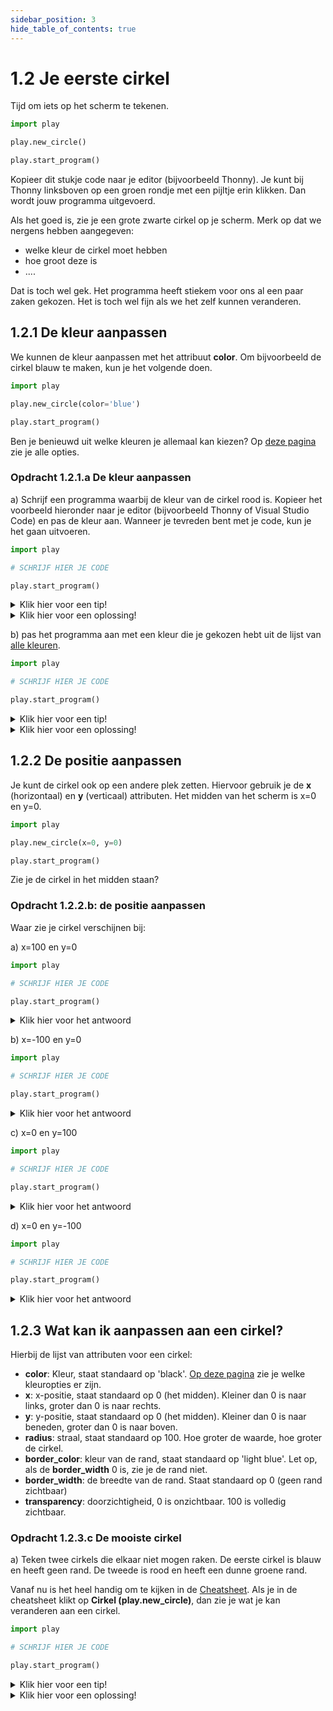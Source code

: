 ```yaml
---
sidebar_position: 3
hide_table_of_contents: true
---
```


# 1.2 Je eerste cirkel

Tijd om iets op het scherm te tekenen.

```python
import play

play.new_circle()

play.start_program()
```

Kopieer dit stukje code naar je editor (bijvoorbeeld Thonny). Je kunt bij Thonny linksboven op een groen rondje met een pijltje erin klikken. Dan wordt jouw programma uitgevoerd.

Als het goed is, zie je een grote zwarte cirkel op je scherm.
Merk op dat we nergens hebben aangegeven:
- welke kleur de cirkel moet hebben
- hoe groot deze is
- ....

Dat is toch wel gek. Het programma heeft stiekem voor ons al een paar zaken gekozen.
Het is toch wel fijn als we het zelf kunnen veranderen.

## 1.2.1 De kleur aanpassen
We kunnen de kleur aanpassen met het attribuut **color**.
Om bijvoorbeeld de cirkel blauw te maken, kun je het volgende doen.

```python
import play

play.new_circle(color='blue')

play.start_program()
```

Ben je benieuwd uit welke kleuren je allemaal kan kiezen? Op [deze pagina](https://www.pygame.org/docs/ref/color_list.html) zie je alle opties.

### Opdracht 1.2.1.a De kleur aanpassen
a) Schrijf een programma waarbij de kleur van de cirkel rood is. Kopieer het voorbeeld hieronder naar je editor (bijvoorbeeld Thonny of Visual Studio Code) en pas de kleur aan. Wanneer je tevreden bent met je code, kun je het gaan uitvoeren. 

```python 
import play

# SCHRIJF HIER JE CODE

play.start_program()
```

<details>
    <summary>Klik hier voor een tip!</summary>

Het attribuut **color** gebruik je voor de kleur.
</details>

<details>
    <summary>Klik hier voor een oplossing!</summary>

```python
import play

play.new_circle(color='red')

play.start_program()
```
</details>


b) pas het programma aan met een kleur die je gekozen hebt uit de lijst van [alle kleuren](https://www.pygame.org/docs/ref/color_list.html).

```python 
import play

# SCHRIJF HIER JE CODE

play.start_program()
```

<details>
    <summary>Klik hier voor een tip!</summary>

De lijst van opties vind je op [deze pagina](https://www.pygame.org/docs/ref/color_list.html).
</details>

<details>
    <summary>Klik hier voor een oplossing!</summary>

```python
import play

play.new_circle(color='aquamarine4')

play.start_program()
```
</details>

## 1.2.2 De positie aanpassen
Je kunt de cirkel ook op een andere plek zetten. Hiervoor gebruik je de **x** (horizontaal) en **y** (verticaal) attributen.
Het midden van het scherm is x=0 en y=0.

```python
import play

play.new_circle(x=0, y=0)

play.start_program()
```

Zie je de cirkel in het midden staan?

### Opdracht 1.2.2.b: de positie aanpassen

Waar zie je cirkel verschijnen bij:

a) x=100 en y=0 

```python 
import play

# SCHRIJF HIER JE CODE

play.start_program()
```

<details>
    <summary>Klik hier voor het antwoord</summary>

```python
import play

play.new_circle(x=100, y=0)

play.start_program()
```
De bal zou een klein stukje rechts van het midden moeten staan.

</details>

b) x=-100 en y=0

```python 
import play

# SCHRIJF HIER JE CODE

play.start_program()
```

<details>
    <summary>Klik hier voor het antwoord</summary>

```python
import play

play.new_circle(x=-100, y=0)

play.start_program()
```
De bal zou een klein stukje links van het midden moeten staan.

</details>

c) x=0 en y=100

```python 
import play

# SCHRIJF HIER JE CODE

play.start_program()
```

<details>
    <summary>Klik hier voor het antwoord</summary>

```python
import play

play.new_circle(x=0, y=100)

play.start_program()
```
De bal zou een klein stukje boven het midden moeten staan.

</details>


d) x=0 en y=-100

```python 
import play

# SCHRIJF HIER JE CODE

play.start_program()
```

<details>
    <summary>Klik hier voor het antwoord</summary>

```python
import play

play.new_circle(x=0, y=-100)

play.start_program()
```
De bal zou een klein stukje onder het midden moeten staan.

</details>



## 1.2.3 Wat kan ik aanpassen aan een cirkel?
Hierbij de lijst van attributen voor een cirkel:
- **color**: Kleur, staat standaard op 'black'. [Op deze pagina](https://www.pygame.org/docs/ref/color_list.html) zie je welke kleuropties er zijn.
- **x**: x-positie, staat standaard op 0 (het midden). Kleiner dan 0 is naar links, groter dan 0 is naar rechts.
- **y**: y-positie, staat standaard op 0 (het midden). Kleiner dan 0 is naar beneden, groter dan 0 is naar boven.
- **radius**: straal, staat standaard op 100. Hoe groter de waarde, hoe groter de cirkel.
- **border_color**: kleur van de rand, staat standaard op  'light blue'. Let op, als de **border_width** 0 is, zie je de rand niet.
- **border_width**: de breedte van de rand. Staat standaard op 0 (geen rand zichtbaar)
- **transparency**: doorzichtigheid, 0 is onzichtbaar. 100 is volledig zichtbaar.

### Opdracht 1.2.3.c De mooiste cirkel

a) Teken twee cirkels die elkaar niet mogen raken. De eerste cirkel is blauw en heeft geen rand. De tweede is rood en heeft een dunne groene rand. 

Vanaf nu is het heel handig om te kijken in de [Cheatsheet](../cheatsheet.md). Als je in de cheatsheet klikt op **Cirkel (play.new_circle)**, dan zie je wat je kan veranderen aan een cirkel.

```python
import play 

# SCHRIJF HIER JE CODE

play.start_program()
```

<details>
    <summary>Klik hier voor een tip!</summary>

Twee cirkels betekent ook twee keer **play.new_circle**. 
Kijk verder goed naar welke attributen je nodig hebt.
</details>

<details>
    <summary>Klik hier voor een oplossing!</summary>

```python
import play


play.new_circle(x=-200, color='blue')
play.new_circle(x=200, color='red', border_width=10, border_color='green')

play.start_program()

```
</details>